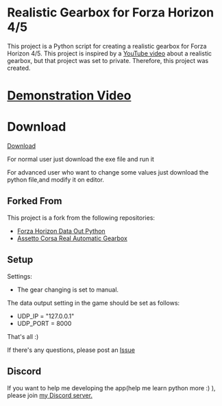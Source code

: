 # Realistic Gearbox for Forza Horizon 4/5

This project is a Python script for creating a realistic gearbox for Forza Horizon 4/5.
This project is inspired by a [YouTube video](https://www.youtube.com/watch?v=w_d0utwbM1M&ab_channel=TitouanDupuy) about a realistic gearbox, but that project was set to private. Therefore, this project was created.

# [Demonstration Video](https://youtu.be/YTiPrhIT0PM)

# Download

[Download](https://github.com/GinoLin980/Forza-Horizon-realistic-gearbox/releases/tag/publish)

For normal user just download the exe file and run it

For advanced user who want to change some values just download the python file,and modify it on editor.

## Forked From

This project is a fork from the following repositories:
- [Forza Horizon Data Out Python](https://github.com/nikidziuba/Forza_horizon_data_out_python)
- [Assetto Corsa Real Automatic Gearbox](https://github.com/AnnoyingTechnology/assetto-corsa-real-automatic-gearbox)

## Setup
Settings:
- The gear changing is set to manual.

The data output setting in the game should be set as follows:
- UDP_IP = "127.0.0.1"
- UDP_PORT = 8000

That's all :)

If there's any questions, please post an [Issue](https://github.com/GinoLin980/Forza-Horizon-realistic-gearbox/issues)

## Discord
If you want to help me developing the app(help me learn python more :) ), please join [my Discord server.](https://discord.gg/YZ5ge3Em)
